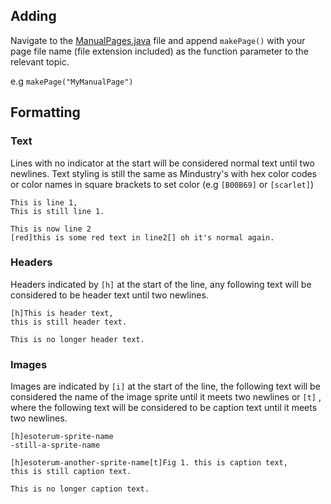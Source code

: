 ## Adding
Navigate to the [ManualPages.java](https://github.com/Goobrr/Esoterum/blob/master/src/esoterum/ui/ManualPages.java) file and append `makePage()` with your page file name (file extension included) as the function parameter to the relevant topic.

e.g `makePage("MyManualPage")`
## Formatting

### Text

Lines with no indicator at the start will be considered normal text until two newlines. Text styling is still the same as Mindustry's with hex color codes or color names in square brackets to set color (e.g ``[B00B69]`` or ``[scarlet]``)
```
This is line 1,
This is still line 1.

This is now line 2
[red]this is some red text in line2[] oh it's normal again.
```
 ### Headers
 
 Headers indicated by `[h]` at the start of the line, any following text will be considered to be header text until two newlines.
```
[h]This is header text,
this is still header text.

This is no longer header text.
```
### Images
 
 Images are indicated by `[i]` at the start of the line, the following text will be considered the name of the image sprite until it meets two newlines or `[t]` , where the following text will be considered to be caption text until it meets two newlines.
 ```
 [h]esoterum-sprite-name
 -still-a-sprite-name

[h]esoterum-another-sprite-name[t]Fig 1. this is caption text,
this is still caption text.

This is no longer caption text.
 ```
